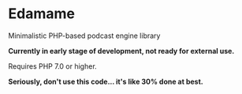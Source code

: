 # Edamame
Minimalistic PHP-based podcast engine library

**Currently in early stage of development, not ready for external use.**

Requires PHP 7.0 or higher.

**Seriously, don't use this code... it's like 30% done at best.**